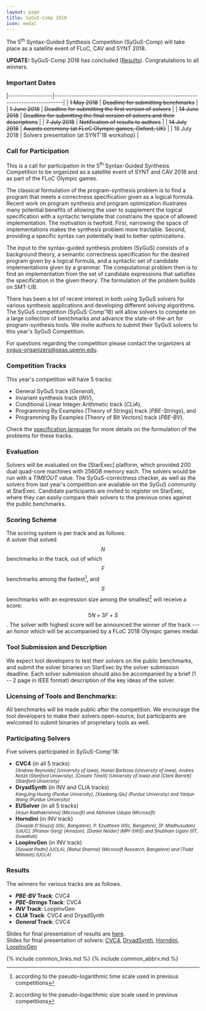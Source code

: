```yaml
---
layout: page
title: SyGuS-Comp 2018
icon: medal
---
```


The 5<sup>th</sup> Syntax-Guided Synthesis Competition (SyGuS-Comp)
will take place as a satellite event of FLoC, CAV and SYNT 2018.

**UPDATE:**
SyGuS-Comp 2018 has concluded ([Results](#results)).
Congratulations to all winners.


### Important Dates

<div class="dates" markdown="1">

|------------------|---------------------------------------------------------------------------------|
| ~~1 May 2018~~   | ~~Deadline for submitting benchmarks~~                                          |
| ~~1 June 2018~~  | ~~Deadline for submitting the first version of solvers~~                        |
| ~~14 June 2018~~ | ~~Deadline for submitting the final version of solvers and their descriptions~~ |
| ~~7 July 2018~~  | ~~Notification of results to authors~~                                          |
| ~~14 July 2018~~ | ~~Awards ceremony (at FLoC Olympic games, Oxford, UK)~~                         |
| 18 July 2018     | Solvers presentation (at SYNT'18 workshop)                                      |

</div>


### Call for Participation

This is a call for participation in the 5<sup>th</sup> Syntax-Guided Synthesis Competition
to be organized as a satellite event of SYNT and CAV 2018 and as part of the FLoC Olympic games.

The classical formulation of the program-synthesis problem is to find a program
that meets a correctness specification given as a logical formula.
Recent work on program synthesis and program optimization illustrates many
potential benefits of allowing the user to supplement the logical specification
with a syntactic template that constrains the space of allowed implementation.
The motivation is twofold.
First, narrowing the space of implementations makes the synthesis problem more tractable.
Second, providing a specific syntax can potentially lead to better optimizations.

The input to the syntax-guided synthesis problem (SyGuS) consists of a background theory,
a semantic correctness specification for the desired program given by a logical formula,
and a syntactic set of candidate implementations given by a grammar.
The computational problem then is to find an implementation from the set of candidate expressions
that satisfies the specification in the given theory.
The formulation of the problem builds on SMT-LIB.

There has been a lot of recent interest in both using SyGuS solvers for various synthesis applications
and developing different solving algorithms.
The SyGuS competition (SyGuS-Comp'18) will allow solvers to compete on a large collection of benchmarks
and advance the state-of-the-art for program-synthesis tools.
We invite authors to submit their SyGuS solvers to this year's SyGuS Competition.

For questions regarding the competition please contact the organizers at <sygus-organizers@seas.upenn.edu>.


### Competition Tracks

This year's competition will have 5 tracks:
<br>
- General SyGuS track (_General_),
- Invariant synthesis track (_INV_),
- Conditional Linear Integer Arithmetic track (_CLIA_),
- Programming By Examples [Theory of Strings] track (_PBE-Strings_), and
- Programming By Examples [Theory of Bit Vectors] track (_PBE-BV_).

Check the [specification language](/language_1.0) for more details
on the formulation of the problems for these tracks.


### Evaluation

Solvers will be evaluated on the [StarExec] platform,
which provided 200 dual quad-core machines with 256GB memory each.
The solvers would be run with a _TIMEOUT_ value.
The SyGuS-correctness checker, as well as the solvers from last year's competition
are available on the SyGuS community at StarExec.
Candidate participants are invited to register on StarExec,
where they can easily compare their solvers to the previous ones against the public benchmarks.


### Scoring Scheme

The scoring system is per track and as follows.
<br>
A solver that solved $$ N $$ benchmarks in the track, out of which $$ F $$ benchmarks among the fastest[^1], and
$$ S $$ benchmarks with an expression size among the smallest[^2] will receive a score: $$ 5 N + 3 F + S $$.
The solver with highest score will be announced the winner of the track ---
an honor which will be accompanied by a FLoC 2018 Olympic games medal.


### Tool Submission and Description

We expect tool developers to test their solvers on the public benchmarks,
and submit the solver binaries on StarExec by the solver submission deadline.
Each solver submission should also be accompanied by a brief (1 -- 2 page in IEEE format)
description of the key ideas of the solver.


### Licensing of Tools and Benchmarks:

All benchmarks will be made public after the competition.
We encourage the tool developers to make their solvers open-source,
but participants are welcomed to submit binaries of proprietary tools as well.


### Participating Solvers

Five solvers participated in SyGuS-Comp'18:
- **CVC4** (in all 5 tracks) <br>
  <small><em>
    [Andrew Reynolds] (University of Iowa), Haniel Barbosa (University of Iowa),
    Andres Notzli (Stanford University), [Cesare Tinelli] (University of Iowa)
    and [Clark Barrett] (Stanford University)
  </em></small>
- **DryadSynth** (in INV and CLIA tracks) <br>
  <small><em>
    KangJing Huang (Purdue University), [Xiaokang Qiu] (Purdue University)
    and Yanjun Wang (Purdue University)
  </em></small>
- **EUSolver** (in all 5 tracks) <br>
  <small><em>
    [Arjun Radhakrishna] (Microsoft) and Abhishek Udupa (Microsoft)
  </em></small>
- **Horndini** (in INV track) <br>
  <small><em>
    [Deepak D'Souza] (IISc, Bangalore), P. Ezudheen (IISc, Bangalore), [P. Madhusudan] (UIUC),
    [Pranav Garg] (Amazon), [Daniel Neider] (MPI-SWS) and Shubham Ugare (IIT, Guwahati)
  </em></small>
- **LoopInvGen** (in INV track) <br>
  <small><em>
    [Saswat Padhi] (UCLA), [Rahul Sharma] (Microsoft Research, Bangalore)
    and [Todd Millstein] (UCLA)
  </em></small>


### Results

The winners for various tracks are as follows.

- **_PBE-BV_ Track**: CVC4
- **_PBE-Strings_ Track**: CVC4
- **_INV_ Track**: LoopInvGen
- **_CLIA_ Track**: CVC4 and DryadSynth
- **_General_ Track**: CVC4

Slides for final presentation of results are [here](results-slides.pdf).
<br>
Slides for final presentation of solvers:
[CVC4](CVC4.pdf),
[DryadSynth](DryadSynth.pptx),
[Horndini](Horndini.pdf),
[LoopInvGen](LoopInvGen.pdf)

[^1]: according to the pseudo-logarithmic time scale used in previous competitions
[^2]: according to the pseudo-logarithmic size scale used in previous competitions

{% include common_links.md %}
{% include common_abbrv.md %}